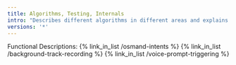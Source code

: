 ```yaml
---
title: Algorithms, Testing, Internals
intro: "Describes different algorithms in different areas and explains how it works and what triggers certain behavior"
versions: '*'
---
```

Functional Descriptions:
{% link_in_list /osmand-intents %}
{% link_in_list /background-track-recording %}
{% link_in_list /voice-prompt-triggering %}
